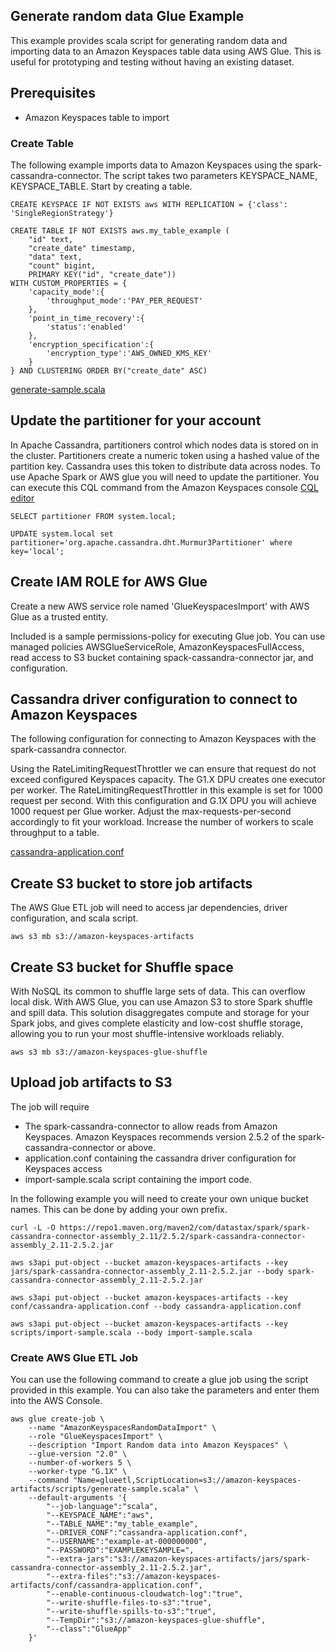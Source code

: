 ## Generate random data Glue Example
This example provides scala script for generating random data and importing data to an Amazon Keyspaces table data using AWS Glue. This is useful for prototyping and testing without having an existing dataset. 

## Prerequisites
* Amazon Keyspaces table to import

### Create Table
The following example imports data to Amazon Keyspaces using the spark-cassandra-connector. The script takes two parameters KEYSPACE_NAME, KEYSPACE_TABLE. Start by creating a table.

```
CREATE KEYSPACE IF NOT EXISTS aws WITH REPLICATION = {'class': 'SingleRegionStrategy'}

CREATE TABLE IF NOT EXISTS aws.my_table_example (
	"id" text,
	"create_date" timestamp,
	"data" text,
	"count" bigint,
	PRIMARY KEY("id", "create_date"))
WITH CUSTOM_PROPERTIES = {
	'capacity_mode':{
		'throughput_mode':'PAY_PER_REQUEST'
	},
	'point_in_time_recovery':{
		'status':'enabled'
	},
	'encryption_specification':{
		'encryption_type':'AWS_OWNED_KMS_KEY'
	}
} AND CLUSTERING ORDER BY("create_date" ASC)
```

[generate-sample.scala](generate-sample.scala)

## Update the partitioner for your account
In Apache Cassandra, partitioners control which nodes data is stored on in the cluster. Partitioners create a numeric token using a hashed value of the partition key. Cassandra uses this token to distribute data across nodes.  To use Apache Spark or AWS glue you will need to update the partitioner. You can execute this CQL command from the Amazon Keyspaces console [CQL editor](https://console.aws.amazon.com/keyspaces/home#cql-editor)

```
SELECT partitioner FROM system.local;

UPDATE system.local set partitioner='org.apache.cassandra.dht.Murmur3Partitioner' where key='local';
```

## Create IAM ROLE for AWS Glue
Create a new AWS service role named 'GlueKeyspacesImport' with AWS Glue as a trusted entity.

Included is a sample permissions-policy for executing Glue job. You can use managed policies AWSGlueServiceRole, AmazonKeyspacesFullAccess, read access to S3 bucket containing spack-cassandra-connector jar, and configuration.


## Cassandra driver configuration to connect to Amazon Keyspaces
The following configuration for connecting to Amazon Keyspaces with the spark-cassandra connector.

Using the RateLimitingRequestThrottler we can ensure that request do not exceed configured Keyspaces capacity. The G1.X DPU creates one executor per worker. The RateLimitingRequestThrottler in this example is set for 1000 request per second. With this configuration and G.1X DPU you will achieve 1000 request per Glue worker. Adjust the max-requests-per-second accordingly to fit your workload. Increase the number of workers to scale throughput to a table.

[cassandra-application.conf](cassandra-application.conf)

## Create S3 bucket to store job artifacts
The AWS Glue ETL job will need to access jar dependencies, driver configuration, and scala script.

```
aws s3 mb s3://amazon-keyspaces-artifacts
```


## Create S3 bucket for Shuffle space
With NoSQL its common to shuffle large sets of data. This can overflow local disk.  With AWS Glue, you can  use Amazon S3 to store Spark shuffle and spill data. This solution disaggregates compute and storage for your Spark jobs, and gives complete elasticity and low-cost shuffle storage, allowing you to run your most shuffle-intensive workloads reliably.

```
aws s3 mb s3://amazon-keyspaces-glue-shuffle
```

## Upload job artifacts to S3
The job will require
* The spark-cassandra-connector to allow reads from Amazon Keyspaces. Amazon Keyspaces recommends version 2.5.2 of the spark-cassandra-connector or above.
* application.conf containing the cassandra driver configuration for Keyspaces access
* import-sample.scala script containing the import code.

In the following example you will need to create your own unique bucket names. This can be done by adding your own prefix.

```
curl -L -O https://repo1.maven.org/maven2/com/datastax/spark/spark-cassandra-connector-assembly_2.11/2.5.2/spark-cassandra-connector-assembly_2.11-2.5.2.jar

aws s3api put-object --bucket amazon-keyspaces-artifacts --key jars/spark-cassandra-connector-assembly_2.11-2.5.2.jar --body spark-cassandra-connector-assembly_2.11-2.5.2.jar

aws s3api put-object --bucket amazon-keyspaces-artifacts --key conf/cassandra-application.conf --body cassandra-application.conf

aws s3api put-object --bucket amazon-keyspaces-artifacts --key scripts/import-sample.scala --body import-sample.scala

```
### Create AWS Glue ETL Job
You can use the following command to create a glue job using the script provided in this example. You can also take the parameters and enter them into the AWS Console.

```
aws glue create-job \
    --name "AmazonKeyspacesRandomDataImport" \
    --role "GlueKeyspacesImport" \
    --description "Import Random data into Amazon Keyspaces" \
    --glue-version "2.0" \
    --number-of-workers 5 \
    --worker-type "G.1X" \
    --command "Name=glueetl,ScriptLocation=s3://amazon-keyspaces-artifacts/scripts/generate-sample.scala" \
    --default-arguments '{
        "--job-language":"scala",
        "--KEYSPACE_NAME":"aws",
        "--TABLE_NAME":"my_table_example",
        "--DRIVER_CONF":"cassandra-application.conf",
        "--USERNAME":"example-at-000000000",
        "--PASSWORD":"EXAMPLEKEYSAMPLE=",
        "--extra-jars":"s3://amazon-keyspaces-artifacts/jars/spark-cassandra-connector-assembly_2.11-2.5.2.jar",
        "--extra-files":"s3://amazon-keyspaces-artifacts/conf/cassandra-application.conf",
        "--enable-continuous-cloudwatch-log":"true",
        "--write-shuffle-files-to-s3":"true",
        "--write-shuffle-spills-to-s3":"true",
        "--TempDir":"s3://amazon-keyspaces-glue-shuffle",
        "--class":"GlueApp"
    }'
```
